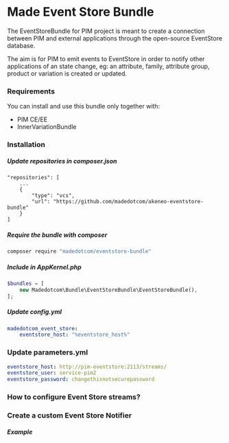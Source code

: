 Made Event Store Bundle
===========================
The EventStoreBundle for PIM project is meant to create a connection between PIM and external applications through the 
open-source EventStore database.

The aim is for PIM to emit events to EventStore in order to notify other applications of an state change, eg: an attribute, family, attribute group, product or variation 
is created or updated.

### Requirements
You can install and use this bundle only together with:
  - PIM CE/EE
  - InnerVariationBundle
 
### Installation

##### Update repositories in composer.json
```
"repositories": [
    ...
    {
        "type": "vcs",
        "url": "https://github.com/madedotcom/akeneo-eventstore-bundle"
    }
]
```

##### Require the bundle with composer
```bash
composer require "madedotcom/eventstore-bundle"
```

##### Include in AppKernel.php
```php
$bundles = [ 
    new Madedotcom\Bundle\EventStoreBundle\EventStoreBundle(), 
];
```

##### Update config.yml
```yml
madedotcom_event_store:
    eventstore_host: "%eventstore_host%"
```

### Update parameters.yml

```yml
eventstore_host: http://pim-eventstore:2113/streams/
eventstore_user: service-pim2
eventstore_password: changethisnotsecurepassword
```

### How to configure Event Store streams?

### Create a custom Event Store Notifier

##### Example
